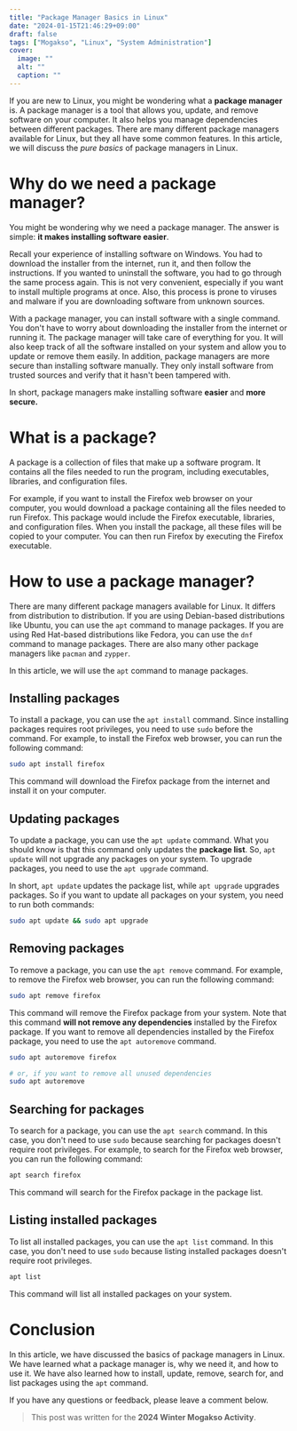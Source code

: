```yaml
---
title: "Package Manager Basics in Linux"
date: "2024-01-15T21:46:29+09:00"
draft: false
tags: ["Mogakso", "Linux", "System Administration"]
cover:
  image: ""
  alt: ""
  caption: ""
---
```


If you are new to Linux, you might be wondering what a **package manager** is.
A package manager is a tool that allows you, update, and remove software on your computer.
It also helps you manage dependencies between different packages.
There are many different package managers available for Linux, but they all have some common features.
In this article, we will discuss the _pure basics_ of package managers in Linux.

# Why do we need a package manager?

You might be wondering why we need a package manager.
The answer is simple: **it makes installing software easier**.

Recall your experience of installing software on Windows.
You had to download the installer from the internet, run it, and then follow the instructions.
If you wanted to uninstall the software, you had to go through the same process again.
This is not very convenient, especially if you want to install multiple programs at once.
Also, this process is prone to viruses and malware if you are downloading software from unknown sources.

With a package manager, you can install software with a single command.
You don't have to worry about downloading the installer from the internet or running it.
The package manager will take care of everything for you.
It will also keep track of all the software installed on your system and allow you to update or remove them easily.
In addition, package managers are more secure than installing software manually.
They only install software from trusted sources and verify that it hasn't been tampered with.

In short, package managers make installing software **easier** and **more secure.**

# What is a package?

A package is a collection of files that make up a software program.
It contains all the files needed to run the program, including executables, libraries, and configuration files.

For example, if you want to install the Firefox web browser on your computer, you would download a package containing all the files needed to run Firefox.
This package would include the Firefox executable, libraries, and configuration files.
When you install the package, all these files will be copied to your computer.
You can then run Firefox by executing the Firefox executable.

# How to use a package manager?

There are many different package managers available for Linux.
It differs from distribution to distribution.
If you are using Debian-based distributions like Ubuntu, you can use the `apt` command to manage packages.
If you are using Red Hat-based distributions like Fedora, you can use the `dnf` command to manage packages.
There are also many other package managers like `pacman` and `zypper`.

In this article, we will use the `apt` command to manage packages.

## Installing packages

To install a package, you can use the `apt install` command.
Since installing packages requires root privileges, you need to use `sudo` before the command.
For example, to install the Firefox web browser, you can run the following command:

```bash
sudo apt install firefox
```

This command will download the Firefox package from the internet and install it on your computer.

## Updating packages

To update a package, you can use the `apt update` command.
What you should know is that this command only updates the **package list**.
So, `apt update` will not upgrade any packages on your system.
To upgrade packages, you need to use the `apt upgrade` command.

In short, `apt update` updates the package list, while `apt upgrade` upgrades packages.
So if you want to update all packages on your system, you need to run both commands:

```bash
sudo apt update && sudo apt upgrade
```

## Removing packages

To remove a package, you can use the `apt remove` command.
For example, to remove the Firefox web browser, you can run the following command:

```bash
sudo apt remove firefox
```

This command will remove the Firefox package from your system.
Note that this command **will not remove any dependencies** installed by the Firefox package.
If you want to remove all dependencies installed by the Firefox package, you need to use the `apt autoremove` command.

```bash
sudo apt autoremove firefox

# or, if you want to remove all unused dependencies
sudo apt autoremove
```

## Searching for packages

To search for a package, you can use the `apt search` command.
In this case, you don't need to use `sudo` because searching for packages doesn't require root privileges.
For example, to search for the Firefox web browser, you can run the following command:

```bash
apt search firefox
```

This command will search for the Firefox package in the package list.

## Listing installed packages

To list all installed packages, you can use the `apt list` command.
In this case, you don't need to use `sudo` because listing installed packages doesn't require root privileges.

```bash
apt list
```

This command will list all installed packages on your system.

# Conclusion

In this article, we have discussed the basics of package managers in Linux.
We have learned what a package manager is, why we need it, and how to use it.
We have also learned how to install, update, remove, search for, and list packages using the `apt` command.

If you have any questions or feedback, please leave a comment below.

> This post was written for the **2024 Winter Mogakso Activity**.
